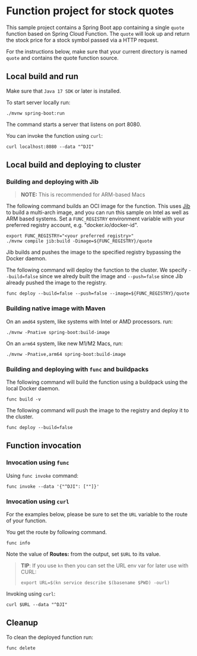 # Function project for stock quotes

This sample project contains a Spring Boot app containing a single `quote` function based on Spring Cloud Function. The `quote` will look up and return the stock price for a stock symbol passed via a HTTP request.

For the instructions below, make sure that your current directory is named `quote` and contains the quote function source.

## Local build and run

Make sure that `Java 17 SDK` or later is installed.

To start server locally run:

```shell
./mvnw spring-boot:run
```

The command starts a server that listens on port 8080.

You can invoke the function using `curl`:

```shell
curl localhost:8080 --data "^DJI"
```

## Local build and deploying to cluster

### Building and deploying with Jib

> __NOTE:__ This is recommended for ARM-based Macs

The following command builds an OCI image for the function.
This uses [Jib](https://github.com/GoogleContainerTools/jib) to build a multi-arch image, and you can run this sample on Intel as well as ARM based systems.
Set a `FUNC_REGISTRY` environment variable with your preferred registry account, e.g. "docker.io/docker-id".

```shell
export FUNC_REGISTRY="<your preferred registry>"
./mvnw compile jib:build -Dimage=${FUNC_REGISTRY}/quote
```

Jib builds and pushes the image to the specified registry bypassing the Docker daemon.

The following command will deploy the function to the cluster. 
We specify `--build=false` since we alredy built the image and `--push=false` since Jib already pushed the image to the registry.

```shell
func deploy --build=false --push=false --image=${FUNC_REGISTRY}/quote
```

### Building native image with Maven

On an `amd64` system, like systems with Intel or AMD processors. run:

```
./mvnw -Pnative spring-boot:build-image
```

On an `arm64` system, like new M1/M2 Macs, run:

```
./mvnw -Pnative,arm64 spring-boot:build-image
```

### Building and deploying with `func` and buildpacks

The following command will build the function using a buildpack using the local Docker daemon.

```shell
func build -v
```

The following command will push the image to the registry and deploy it to the cluster.

```shell
func deploy --build=false
```

## Function invocation

### Invocation using `func`

Using `func invoke` command:

```shell
func invoke --data '{"^DJI": [""]}'
```

### Invocation using `curl`

For the examples below, please be sure to set the `URL` variable to the route of your function.

You get the route by following command.

```shell
func info
```

Note the value of **Routes:** from the output, set `$URL` to its value.

> __TIP__: If you use `kn` then you can set the URL env var for later use with CURL:
> ```shell
> export URL=$(kn service describe $(basename $PWD) -ourl)
> ```

Invoking using `curl`:

```shell
curl $URL --data "^DJI"
```

## Cleanup

To clean the deployed function run:

```shell
func delete
```
